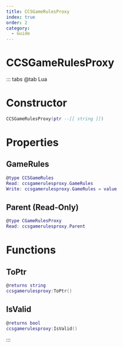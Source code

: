 ```yaml
---
title: CCSGameRulesProxy
index: true
order: 2
category:
  - Guide
---
```


# CCSGameRulesProxy

::: tabs
@tab Lua
# Constructor
```lua
CCSGameRulesProxy(ptr --[[ string ]])
```
# Properties
## GameRules 
```lua
@type CCSGameRules
Read: ccsgamerulesproxy.GameRules
Write: ccsgamerulesproxy.GameRules = value
```
## Parent (Read-Only)
```lua
@type CGameRulesProxy
Read: ccsgamerulesproxy.Parent
```
# Functions
## ToPtr
```lua
@returns string
ccsgamerulesproxy:ToPtr()
```
## IsValid
```lua
@returns bool
ccsgamerulesproxy:IsValid()
```

:::